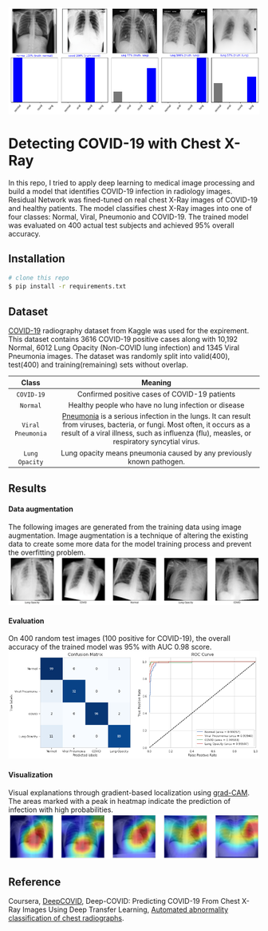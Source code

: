 ![alt text](figs/visualization.png)

# Detecting COVID-19 with Chest X-Ray

In this repo, I tried to apply deep learning to medical image processing and build a model that identifies COVID-19 infection in radiology images. Residual Network was fined-tuned on real chest X-Ray images of COVID-19 and healthy patients. The model classifies chest X-Ray images into one of four classes: Normal, Viral, Pneumonio and COVID-19. The trained model was evaluated on 400 actual test subjects and achieved 95% overall accuracy.


## Installation
```bash
# clone this repo
$ pip install -r requirements.txt
```

## Dataset

[COVID-19](https://www.kaggle.com/tawsifurrahman/covid19-radiography-database) radiography dataset from Kaggle was used for the expirement. This dataset contains 3616 COVID-19 positive cases along with 10,192 Normal, 6012 Lung Opacity (Non-COVID lung infection) and 1345 Viral Pneumonia images. The dataset was randomly split into valid(400), test(400) and training(remaining) sets without overlap.

| Class | Meaning |
| :---: | :---: | 
| `COVID-19` |  Confirmed positive cases of COVID-19 patients |
| `Normal` | Healthy people who have no lung infection or disease |
| `Viral Pneumonia` | [Pneumonia](https://patient.uwhealth.org/healthfacts/5604) is a serious infection in the lungs. It can result from viruses, bacteria, or fungi. Most often, it occurs as a result of a viral illness, such as influenza (flu), measles, or respiratory syncytial virus. |
| `Lung Opacity` | Lung opacity means pneumonia caused by any previously known pathogen. |

## Results
#### Data augmentation
The following images are generated from the training data using image augmentation. Image augmentation is a technique of altering the existing data to create some more data for the model training process and prevent the overfitting problem. 
![alt text](figs/augment.png)

#### Evaluation
On 400 random test images (100 positive for COVID-19), the overall accuracy of the trained model was 95% with AUC 0.98 score.
![alt text](figs/cm.png)

#### Visualization
Visual explanations through gradient-based localization using [grad-CAM](https://github.com/jacobgil/pytorch-grad-cam). The areas marked with a peak in heatmap indicate the prediction of infection with high probabilities.
![alt text](figs/weight.png)

## Reference
Coursera, [DeepCOVID](https://github.com/shervinmin/DeepCovid), Deep-COVID: Predicting COVID-19 From Chest X-Ray Images Using Deep Transfer
Learning, [Automated abnormality classification of chest radiographs](https://www.nature.com/articles/s41746-020-0273-z.pdf).
